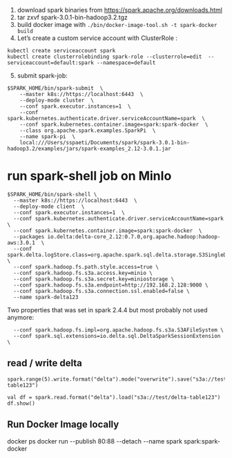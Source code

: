 <!-- https://medium.com/faun/apache-spark-on-kubernetes-docker-for-mac-2501cc72e659 -->


1. download spark binaries from https://spark.apache.org/downloads.html
2. tar zxvf spark-3.0.1-bin-hadoop3.2.tgz
3. build docker image with `./bin/docker-image-tool.sh -t spark-docker build`
4. Let’s create a custom service account with ClusterRole :
```
kubectl create serviceaccount spark
kubectl create clusterrolebinding spark-role --clusterrole=edit  --serviceaccount=default:spark --namespace=default
```

5. submit spark-job:
```
$SPARK_HOME/bin/spark-submit  \
    --master k8s://https://localhost:6443  \
    --deploy-mode cluster  \
    --conf spark.executor.instances=1  \
    --conf spark.kubernetes.authenticate.driver.serviceAccountName=spark  \
    --conf spark.kubernetes.container.image=spark:spark-docker  \
    --class org.apache.spark.examples.SparkPi  \
    --name spark-pi  \
    local:///Users/sspaeti/Documents/spark/spark-3.0.1-bin-hadoop3.2/examples/jars/spark-examples_2.12-3.0.1.jar
```

# run spark-shell job on MinIo
```
$SPARK_HOME/bin/spark-shell \
  --master k8s://https://localhost:6443  \
  --deploy-mode client  \
  --conf spark.executor.instances=1  \
  --conf spark.kubernetes.authenticate.driver.serviceAccountName=spark  \
  --conf spark.kubernetes.container.image=spark:spark-docker  \
  --packages io.delta:delta-core_2.12:0.7.0,org.apache.hadoop:hadoop-aws:3.0.1  \
  --conf spark.delta.logStore.class=org.apache.spark.sql.delta.storage.S3SingleDriverLogStore \
  --conf spark.hadoop.fs.path.style.access=true \
  --conf spark.hadoop.fs.s3a.access.key=minio \
  --conf spark.hadoop.fs.s3a.secret.key=miniostorage \
  --conf spark.hadoop.fs.s3a.endpoint=http://192.168.2.128:9000 \
  --conf spark.hadoop.fs.s3a.connection.ssl.enabled=false \
  --name spark-delta123
````

Two properties that was set in spark 2.4.4 but most probably not used anymore:
```
  --conf spark.hadoop.fs.impl=org.apache.hadoop.fs.s3a.S3AFileSystem \
  --conf spark.sql.extensions=io.delta.sql.DeltaSparkSessionExtension \
```


## read / write delta
```
spark.range(5).write.format("delta").mode("overwrite").save("s3a://test/delta-table123")

val df = spark.read.format("delta").load("s3a://test/delta-table123")
df.show()
```


## Run Docker Image locally
docker ps
docker run --publish 80:88 --detach --name spark spark:spark-docker
